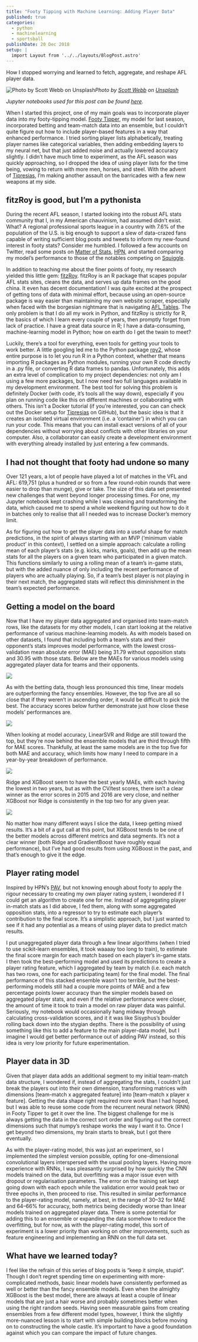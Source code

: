 ```yaml
---
title: "Footy Tipping with Machine Learning: Adding Player Data"
published: true
categories:
  - python
  - machinelearning
  - sportsball
publishDate: 20 Dec 2018
setup: |
  import Layout from '../../layouts/BlogPost.astro'
---
```


How I stopped worrying and learned to fetch, aggregate, and reshape AFL player data.

![Photo by [Scott Webb](https://unsplash.com/@scottwebb?utm_source=medium&utm_medium=referral) on [Unsplash](https://unsplash.com?utm_source=medium&utm_medium=referral)](https://cdn-images-1.medium.com/max/8520/0*qrS1WlYJw-8yNkEP)*Photo by [Scott Webb](https://unsplash.com/@scottwebb?utm_source=medium&utm_medium=referral) on [Unsplash](https://unsplash.com?utm_source=medium&utm_medium=referral)*

*Jupyter notebooks used for this post can be found [here](https://github.com/cfranklin11/tipresias/tree/master/notebooks).*

When I started this project, one of my main goals was to incorporate player data into my footy-tipping model. [Footy Tipper](https://github.com/cfranklin11/footy-tipper), my model for last season, incorporated betting and team-match data into an ensemble, but I couldn’t quite figure out how to include player-based features in a way that enhanced performance. I tried sorting player lists alphabetically, treating player names like categorical variables, then adding embedding layers to my neural net, but that just added noise and actually lowered accuracy slightly. I didn’t have much time to experiment, as the AFL season was quickly approaching, so I dropped the idea of using player lists for the time being, vowing to return with more men, horses, and steel. With the advent of [Tipresias](https://github.com/cfranklin11/tipresias), I’m making another assault on the barricades with a few new weapons at my side.

## fitzRoy is good, but I’m a pythonista

During the recent AFL season, I started looking into the robust AFL stats community that I, in my American chauvinism, had assumed didn’t exist. What? A regional professional sports league in a country with 7.6% of the population of the U.S. is big enough to support a slew of data-crazed fans capable of writing sufficient blog posts and tweets to inform my new-found interest in footy stats? Consider me humbled. I followed a few accounts on Twitter, read some posts on [Matter of Stats](http://matterofstats.com), [HPN](http://hpnfooty.com), and started comparing my model’s performance to those of the notables competing on [Squiggle](http://squiggle.com.au).

In addition to teaching me about the finer points of footy, my research yielded this little gem: [fitzRoy](https://github.com/jimmyday12/fitzRoy). fitzRoy is an R package that scapes popular AFL stats sites, cleans the data, and serves up data frames on the good china. It even has decent documentation! I was quite excited at the prospect of getting tons of data with minimal effort, because using an open-source package is way easier than maintaining my own website scraper, especially when faced with the borgesian nightmare that is navigating [AFL Tables](http://afltables.com). The only problem is that I do all my work in Python, and fitzRoy is strictly for R, the basics of which I learn every couple of years, then promptly forget from lack of practice. I have a great data source in R; I have a data-consuming, machine-learning model in Python; how on earth do I get the twain to meet?

Luckily, there’s a tool for everything, even tools for getting your tools to work better. A little googling led me to the Python package [rpy2](https://rpy2.readthedocs.io/en/version_2.8.x/), whose entire purpose is to let you run R in a Python context, whether that means importing R packages as Python modules, running your own R code directly in a .py file, or converting R data frames to pandas. Unfortunately, this adds an extra level of complication to my project dependencies: not only am I using a few more packages, but I now need two full languages available in my development environment. The best tool for solving this problem is definitely Docker (with code, it’s tools all the way down), especially if you plan on running code like this on different machines or collaborating with others. This isn’t a Docker tutorial (if you’re interested, you can can check out the Docker setup for [Tipresias](https://github.com/cfranklin11/tipresias) on GitHub), but the basic idea is that it creates an isolated virtual environment (i.e. a ‘container’) in which you can run your code. This means that you can install exact versions of all of your dependencies without worrying about conflicts with other libraries on your computer. Also, a collaborator can easily create a development environment with everything already installed by just entering a few commands.

## I had not thought that footy had undone so many

Over 121 years, a lot of people have played a lot of matches in the VFL and AFL: 619,751 (plus a hundred or so from a few round-robin rounds that were easier to drop than munge), give or take. The size of this data set presented new challenges that went beyond longer processing times. For one, my Jupyter notebook kept crashing while I was cleaning and transforming the data, which caused me to spend a whole weekend figuring out how to do it in batches only to realise that all I needed was to increase Docker’s memory limit.

As for figuring out how to get the player data into a useful shape for match predictions, in the spirit of always starting with an MVP (‘minimum viable product’ in this context), I settled on a simple approach: calculate a rolling mean of each player’s stats (e.g. kicks, marks, goals), then add up the mean stats for all the players on a given team who participated in a given match. This functions similarly to using a rolling mean of a team’s in-game stats, but with the added nuance of only including the recent performance of players who are actually playing. So, if a team’s best player is not playing in their next match, the aggregated stats will reflect this diminishment in the team’s expected performance.

## Getting a model on the board

Now that I have my player data aggregated and organised into team-match rows, like the datasets for my other models, I can start looking at the relative performance of various machine-learning models. As with models based on other datasets, I found that including both a team’s stats and their opponent’s stats improves model performance, with the lowest cross-validation mean absolute error (MAE) being 31.79 without opposition stats and 30.95 with those stats. Below are the MAEs for various models using aggregated player data for teams and their opponents.

![](https://cdn-images-1.medium.com/max/2520/0*0VTI20RCpvIp2ObE)

As with the betting data, though less pronounced this time, linear models are outperforming the fancy ensembles. However, the top five are all so close that if they weren’t in ascending order, it would be difficult to pick the best. The accuracy scores below further demonstrate just how close these models’ performances are.

![](https://cdn-images-1.medium.com/max/2520/0*jtr0CvU6LNS4e97g)

When looking at model accuracy, LinearSVR and Ridge are still toward the top, but they’re now behind the ensemble models that are third through fifth for MAE scores. Thankfully, at least the same models are in the top five for both MAE and accuracy, which limits how many I need to compare in a year-by-year breakdown of performance.

![](https://cdn-images-1.medium.com/max/2520/0*736zeDvSQg5N7jIZ)

Ridge and XGBoost seem to have the best yearly MAEs, with each having the lowest in two years, but as with the CV/test scores, there isn’t a clear winner as the error scores in 2015 and 2016 are very close, and neither XGBoost nor Ridge is consistently in the top two for any given year.

![](https://cdn-images-1.medium.com/max/2520/0*Fpjvaa1qJYcUMT42)

No matter how many different ways I slice the data, I keep getting mixed results. It’s a bit of a gut call at this point, but XGBoost tends to be one of the better models across different metrics and data segments. It’s not a clear winner (both Ridge and GradientBoost have roughly equal performance), but I’ve had good results from using XGBoost in the past, and that’s enough to give it the edge.

## Player rating model

Inspired by HPN’s [PAV](http://www.hpnfooty.com/?p=21810), but not knowing enough about footy to apply the rigour necessary to creating my own player rating system, I wondered if I could get an algorithm to create one for me. Instead of aggregating player in-match stats as I did above, I fed them, along with some aggregated opposition stats, into a regressor to try to estimate each player’s contribution to the final score. It’s a simplistic approach, but I just wanted to see if it had any potential as a means of using player data to predict match results.

I put unaggregated player data through a few linear algorithms (when I tried to use scikit-learn ensembles, it took waaaay too long to train), to estimate the final score margin for each match based on each player’s in-game stats. I then took the best-performing model and used its predictions to create a player rating feature, which I aggregated by team by match (i.e. each match has two rows, one for each participating team) for the final model. The final performance of this stacked ensemble wasn’t too terrible, but the best-performing models still had a couple more points of MAE and a few percentage points lower accuracy than the simpler models based on aggregated player stats, and even if the relative performance were closer, the amount of time it took to train a model on raw player data was painful. Seriously, my notebook would occasionally hang midway through calculating cross-validation scores, and it it was like Sisyphus’s boulder rolling back down into the stygian depths. There is the possibility of using something like this to add a feature to the main player-data model, but I imagine I would get better performance out of adding PAV instead, so this idea is very low priority for future experimentation.

## Player data in 3D

Given that player data adds an additional segment to my initial team-match data structure, I wondered if, instead of aggregating the stats, I couldn’t just break the players out into their own dimension, transforming matrices with dimensions [team-match x aggregated feature] into [team-match x player x feature]. Getting the data shape right required more work than I had hoped, but I was able to reuse some code from the recurrent neural network (RNN) in Footy Tipper to get it over the line. The biggest challenge for me is always getting the data in the correct sort order and figuring out the correct dimensions such that numpy’s reshape works the way I want it to. Once I get beyond two dimensions, my brain starts to break, but I got there eventually.

As with the player-rating model, this was just an experiment, so I implemented the simplest version possible, opting for one-dimensional convolutional layers interspersed with the usual pooling layers. Having more experience with RNNs, I was pleasantly surprised by how quickly the CNN models trained on the data, but overfitting was a major issue even with dropout or regularisation parameters. The error on the training set kept going down with each epoch while the validation error would peak two or three epochs in, then proceed to rise. This resulted in similar performance to the player-rating model, namely, at best, in the range of 30–32 for MAE and 64–66% for accuracy, both metrics being decidedly worse than linear models trained on aggregated player data. There is some potential for adding this to an ensemble or expanding the data somehow to reduce the overfitting, but for now, as with the player-rating model, this sort of experiment is a lower priority than working on other improvements, such as feature engineering and implementing an RNN on the full data set.

## What have we learned today?

I feel like the refrain of this series of blog posts is “keep it simple, stupid”. Though I don’t regret spending time on experimenting with more-complicated methods, basic linear models have consistently performed as well or better than the fancy ensemble models. Even when the almighty XGBoost is the best model, there are always at least a couple of linear models that are just a hair worse and probably sometimes better when using the right random seeds. Having seen measurable gains from creating ensembles from a few different model types, however, I think the slightly more-nuanced lesson is to start with simple building blocks before moving on to constructing the whole castle. It’s important to have a good foundation against which you can compare the impact of future changes.
